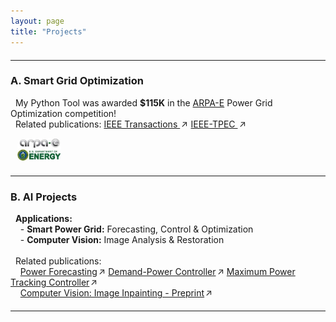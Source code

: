 ```yaml
---
layout: page
title: "Projects"
---
```


<hr style="margin: 20px 0;">
<h3 style="text-align: left;">A. Smart Grid Optimization</h3>

&nbsp;&nbsp;My Python Tool was awarded <strong>$115K</strong> in the 
<a href="https://gocompetition.energy.gov/" target="_blank">ARPA-E</a> Power Grid Optimization competition! <br>
&nbsp;&nbsp;Related publications: <a href="https://hssharadga.github.io/assets/IEEE_TIA.pdf" target="_blank">IEEE Transactions
  <span style="display: inline-block; transform: rotate(-45deg);">→</span></a>
<a href="https://hssharadga.github.io/assets/IEEE_TPEC.pdf" target="_blank">IEEE-TPEC
  <span style="display: inline-block; transform: rotate(-45deg);">→</span></a>

<div style="text-align: left;">
  <img src="/assets/ARPA-E.jpeg" alt="ARPA-E Logo" style="width:70px; border-radius:10px; margin-left:8pt;">
</div>


<hr style="margin: 20px 0;">
<h3 style="text-align: left;">B. AI Projects</h3>

&nbsp;&nbsp;<strong>Applications:</strong><br>
&nbsp;&nbsp;&nbsp;&nbsp;- <strong>Smart Power Grid:</strong> Forecasting, Control & Optimization<br>
&nbsp;&nbsp;&nbsp;&nbsp;- <strong>Computer Vision:</strong> Image Analysis & Restoration<br><br>
&nbsp;&nbsp;Related publications: <br>
&nbsp;&nbsp;&nbsp;&nbsp;<a href="https://www.sciencedirect.com/science/article/abs/pii/S0960148119320038" target="_blank">Power Forecasting<span style="display: inline-block; transform: rotate(-45deg);">→</span></a>
<a href="https://ieeexplore.ieee.org/abstract/document/8839823" target="_blank">
  Demand-Power Controller<span style="display: inline-block; transform: rotate(-45deg);">→</span></a>
<a href="https://www.mdpi.com/2071-1050/16/3/1021" target="_blank">
  Maximum Power Tracking Controller<span style="display: inline-block; transform: rotate(-45deg);">→</span></a><br>
&nbsp;&nbsp;&nbsp;&nbsp;<a href="https://ssrn.com/abstract=5337189" target="_blank">Computer Vision: Image Inpainting - Preprint<span style="display: inline-block; transform: rotate(-45deg);">→</span></a>
  
<hr style="margin: 20px 0;">


